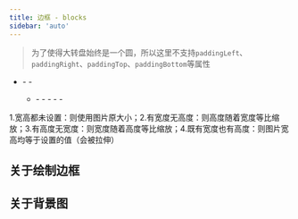 ```yaml
---
title: 边框 - blocks
sidebar: 'auto'
---
```


> 为了使得大转盘始终是一个圆，所以这里不支持`paddingLeft`、`paddingRight`、`paddingTop`、`paddingBottom`等属性

- <Describe name="blocks?: Array<object>" mean="" />
  - <Describe name="padding: string" mean="内边距" desc="边框必须是等宽的, 所以 padding 只能输入一个值" :isRequire="true" />
  - <Describe name="background: string" mean="背景颜色" desc="可填写16进制颜色哈希值或 rgba" :isRequire="true" />

  - <Describe name="imgs?: Array<object>" mean="图片列表 (新增)" />
    - <Describe name="src: string" mean="图片路径" :isRequire="true" />
    - <Describe name="top?: string | number" mean="距离顶部的高度" desc="可以写 20px 也可以是 20%，默认为 0" />
    - <Describe name="width?: string" mean="图片宽度" desc="关于图片宽高有四种可能" />
    - <Describe name="height?: string" mean="图片高度" desc="关于图片宽高有四种可能" />
    - <Describe name="rotate?: boolean" mean="是否跟随旋转" desc="默认为 false" />

1.宽高都未设置：则使用图片原大小；2.有宽度无高度：则高度随着宽度等比缩放；3.有高度无宽度：则宽度随着高度等比缩放；4.既有宽度也有高度：则图片宽高均等于设置的值（会被拉伸）

## 关于绘制边框

<Exhibition>
  <template v-slot:code>
    <wheel-block1 />
  </template>
  <template v-slot:text>
    <li>第一个橘色的 block 的直径等于200px，等于父容器的宽</li>
    <li>第二个红色的 block：直径等于180px，因为第一个 block 的<code>padding</code>上下左右同时挤出10px</li>
    <li>第三个白色的 block：直径等于160px，因为第二个 block 的<code>padding</code>同样也挤出10px</li>
    <li>最后白色 block 挤出的部分就是奖品区域了</li>
  </template>
</Exhibition>

<RecoDemo :collapse="true">
  <template slot="code-web">
    <<< @/.vuepress/components/wheel/block1.html
  </template>
  <template slot="code-vue">
    <<< @/.vuepress/components/wheel/block1.vue
  </template>
</RecoDemo>

## 关于背景图

<Exhibition>
  <template v-slot:code>
    <wheel-block2 />
  </template>
  <template v-slot:text>
    <li><code>rotate</code>用来控制背景图是否跟随旋转, 默认为 false 不旋转</li>
    <li>如果你的背景图里面就自带了奖品, 那你依然要控制好<code>prizes</code>的数量, 以及<code>defaultConfig.offsetDegree</code>, 因为我必须知道你有几个奖品才能准确的抽奖</li>
    <li>理论上来说, 你可以仅凭一张背景图和一个按钮图片完成抽奖需求</li>
  </template>
</Exhibition>

<RecoDemo :collapse="true">
  <template slot="code-vue">
    <<< @/.vuepress/components/wheel/block2.vue
  </template>
</RecoDemo>
